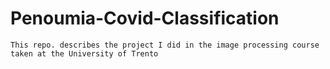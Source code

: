 # Penoumia-Covid-Classification

``` This repo. describes the project I did in the image processing course taken at the University of Trento ```
